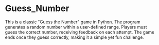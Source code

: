 # Guess_Number
This is a classic "Guess the Number" game in Python. The program generates a random number within a user-defined range. Players must guess the correct number, receiving feedback on each attempt. The game ends once they guess correctly, making it a simple yet fun challenge.
